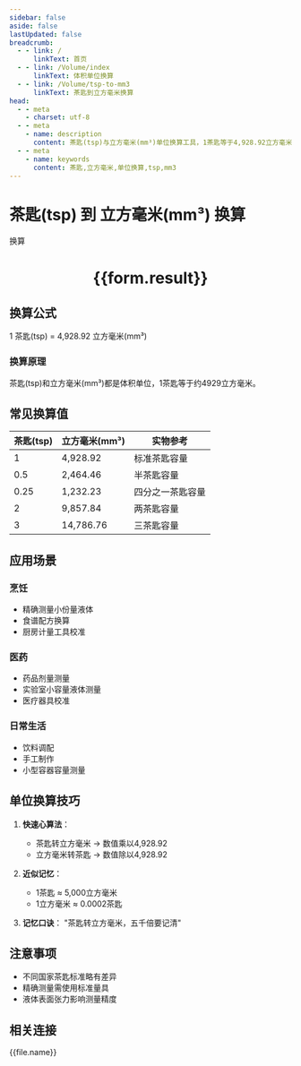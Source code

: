 ```yaml
---
sidebar: false
aside: false
lastUpdated: false
breadcrumb:
  - - link: /
      linkText: 首页
  - - link: /Volume/index
      linkText: 体积单位换算
  - - link: /Volume/tsp-to-mm3
      linkText: 茶匙到立方毫米换算
head:
  - - meta
    - charset: utf-8
  - - meta
    - name: description
      content: 茶匙(tsp)与立方毫米(mm³)单位换算工具，1茶匙等于4,928.92立方毫米。
  - - meta
    - name: keywords
      content: 茶匙,立方毫米,单位换算,tsp,mm3
---
```


# 茶匙(tsp) 到 立方毫米(mm³) 换算

<script setup>
import { onMounted, reactive, inject ,ref  } from 'vue'
import { NButton,NForm ,NFormItem,NInput,NInputNumber,NSelect,NCard,useMessage ,NGrid ,NGi } from 'naive-ui'
import { defineClientComponent } from 'vitepress'
import { Volume } from '../../files';

const convert = inject('convert')
const formRef = ref(null);
const rules = {
  number:{
    required: true,
    type: 'number',
    trigger: "blur"
  }
}
const form = reactive({
  number:null,
  result:'',
  title:'茶匙(tsp)到立方毫米(mm³)换算'
})

const convertHandler = (e) => {
  e.preventDefault();
  formRef.value?.validate((errors)=>{
    if (!errors) {
      form.result = `${form.number} tsp = ${convert(form.number).from('tsp').to('mm3')} mm³`
    }
  })
}
</script>

<n-form size="large" :model="form" ref='formRef' :rules="rules">
  <n-form-item label="数值" path="number">
    <n-input-number size="large" style="width:100%" :min="0" v-model:value="form.number" placeholder="请输入茶匙数值" />
  </n-form-item>
  <n-form-item>
    <n-button type="primary" style="width:100%" @click="convertHandler">换算</n-button>
  </n-form-item>
</n-form>
<n-card embedded :bordered="false" hoverable>
  <div style="text-align:center">
    <h1>{{form.result}}</h1>
  </div>
</n-card>

## 换算公式
1 茶匙(tsp) = 4,928.92 立方毫米(mm³)

### 换算原理
茶匙(tsp)和立方毫米(mm³)都是体积单位，1茶匙等于约4929立方毫米。

## 常见换算值
| 茶匙(tsp) | 立方毫米(mm³) | 实物参考                 |
|-----------|-------------|--------------------------|
| 1         | 4,928.92    | 标准茶匙容量              |
| 0.5       | 2,464.46    | 半茶匙容量                |
| 0.25      | 1,232.23    | 四分之一茶匙容量          |
| 2         | 9,857.84    | 两茶匙容量                |
| 3         | 14,786.76   | 三茶匙容量                |

## 应用场景
### 烹饪
- 精确测量小份量液体
- 食谱配方换算
- 厨房计量工具校准

### 医药
- 药品剂量测量
- 实验室小容量液体测量
- 医疗器具校准

### 日常生活
- 饮料调配
- 手工制作
- 小型容器容量测量

## 单位换算技巧
1. **快速心算法**：
   - 茶匙转立方毫米 → 数值乘以4,928.92
   - 立方毫米转茶匙 → 数值除以4,928.92

2. **近似记忆**：
   - 1茶匙 ≈ 5,000立方毫米
   - 1立方毫米 ≈ 0.0002茶匙

3. **记忆口诀**：
   "茶匙转立方毫米，五千倍要记清"

## 注意事项
- 不同国家茶匙标准略有差异
- 精确测量需使用标准量具
- 液体表面张力影响测量精度

## 相关连接
<n-grid x-gap="12" :cols="4">
  <n-gi v-for="(file, index) in Volume" :key="index">
    <n-button
      text
      tag="a"
      :href="file.path"
      type="primary"
    >
      {{file.name}}
    </n-button>
  </n-gi>
</n-grid>